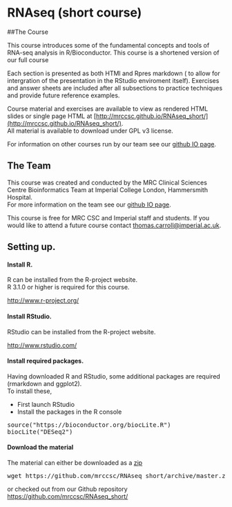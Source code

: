 # RNAseq (short course)  


##The Course

This course introduces some of the fundamental concepts and tools of RNA-seq analysis in R/Bioconductor. This course is a shortened version of our full course 


Each section is presented as both HTMl and Rpres markdown ( to allow for intergration of the presentation in the RStudio enviroment itself).  Exercises and answer sheets are included after all subsections to practice techniques and provide future reference examples. 

Course material and exercises are available to view as rendered HTML slides or single page HTML at [http://mrccsc.github.io/RNAseq_short/](http://mrccsc.github.io/RNAseq_short/).  
All material is available to download under GPL v3 license.

For  information on other courses run by our team see our [github IO page](http://mrccsc.github.io/training.html).


## The Team
This course was created and conducted by the MRC Clinical Sciences Centre Bioinformatics Team at Imperial College London, Hammersmith Hospital.  
For more information on the team see our [github IO page](http://mrccsc.github.io/).


This course is free for MRC CSC and Imperial staff and students. If you would like to attend a future course contact thomas.carroll@imperial.ac.uk.

## Setting up.


#### Install R.

R can be installed from the R-project website.  
R 3.1.0 or higher is required for this course.

http://www.r-project.org/

#### Install RStudio.

RStudio can be installed from the R-project website. 

http://www.rstudio.com/

#### Install required packages.

Having downloaded R and RStudio, some additional packages are required (rmarkdown and ggplot2).  
To install these,
* First launch RStudio
* Install the packages in the R console
<pre>
source("https://bioconductor.org/biocLite.R")
biocLite("DESeq2")
</pre>

#### Download the material
The material can either be downloaded as a [zip](https://github.com/mrccsc/RNAseq_short/archive/master.zip)
<pre>
wget https://github.com/mrccsc/RNAseq_short/archive/master.zip ./
</pre>
or checked out from our Github repository
https://github.com/mrccsc/RNAseq_short/